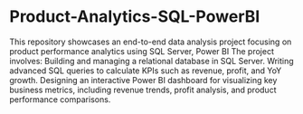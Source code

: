 # Product-Analytics-SQL-PowerBI
This repository showcases an end-to-end data analysis project focusing on product performance analytics using SQL Server, Power BI
The project involves:
Building and managing a relational database in SQL Server.
Writing advanced SQL queries to calculate KPIs such as revenue, profit, and YoY growth.
Designing an interactive Power BI dashboard for visualizing key business metrics, including revenue trends, profit analysis, and product performance comparisons.
